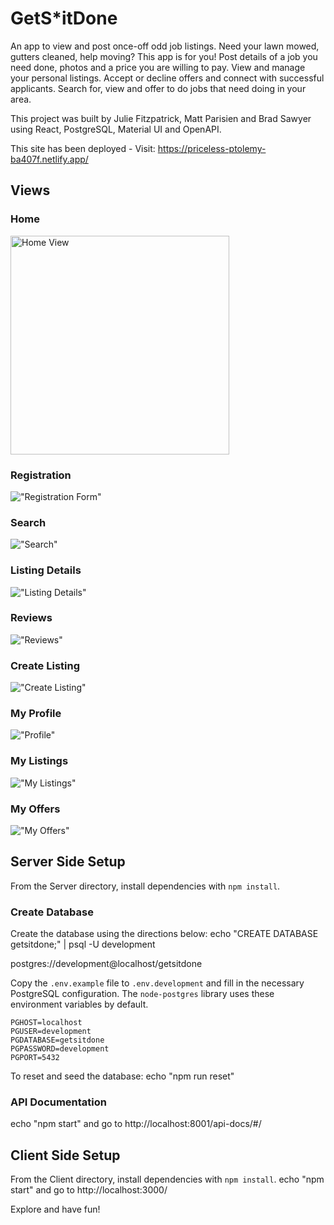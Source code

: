 # GetS*itDone

An app to view and post once-off odd job listings. Need your lawn mowed, gutters cleaned, help moving? This app is for you! Post details of a job you need done, photos and a price you are willing to pay. View and manage your personal listings. Accept or decline offers and connect with successful applicants. Search for, view and offer to do jobs that need doing in your area. 

This project was built by Julie Fitzpatrick, Matt Parisien and Brad Sawyer using React, PostgreSQL, Material UI and OpenAPI. 

This site has been deployed - Visit: https://priceless-ptolemy-ba407f.netlify.app/

## Views

### Home
<!-- !["Home View"](https://github.com/julezfitz/LHL-Final/blob/main/app-imgs/home.jpg?raw=true) -->
<img alt="Home View" src="https://github.com/julezfitz/LHL-Final/blob/main/app-imgs/home.jpg?raw=true" width="350">


### Registration
!["Registration Form"](https://github.com/julezfitz/LHL-Final/blob/main/app-imgs/register.jpg?raw=true)

### Search
!["Search"](https://github.com/julezfitz/LHL-Final/blob/main/app-imgs/search.jpg?raw=true)

### Listing Details
!["Listing Details"](https://github.com/julezfitz/LHL-Final/blob/main/app-imgs/listing-details.jpg?raw=true)

### Reviews
!["Reviews"](https://github.com/julezfitz/LHL-Final/blob/main/app-imgs/ratings.jpg?raw=true)

### Create Listing
!["Create Listing"](https://github.com/julezfitz/LHL-Final/blob/main/app-imgs/new-listing.jpg?raw=true)

### My Profile
!["Profile"](https://github.com/julezfitz/LHL-Final/blob/main/app-imgs/my-profile.jpg?raw=true)

### My Listings
!["My Listings"](https://github.com/julezfitz/LHL-Final/blob/main/app-imgs/my-listings.jpg?raw=true)

### My Offers
!["My Offers"](https://github.com/julezfitz/LHL-Final/blob/main/app-imgs/my-offers.jpg?raw=true)


## Server Side Setup

From the Server directory, install dependencies with `npm install`.

### Create Database

Create the database using the directions below:
echo "CREATE DATABASE getsitdone;" | psql -U development

postgres://development@localhost/getsitdone

Copy the `.env.example` file to `.env.development` and fill in the necessary PostgreSQL configuration. The `node-postgres` library uses these environment variables by default.

```
PGHOST=localhost
PGUSER=development
PGDATABASE=getsitdone
PGPASSWORD=development
PGPORT=5432
```

To reset and seed the database:
echo "npm run reset"

### API Documentation

echo "npm start" and go to http://localhost:8001/api-docs/#/

## Client Side Setup

From the Client directory, install dependencies with `npm install`.
echo "npm start" and go to http://localhost:3000/

Explore and have fun!
